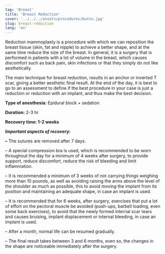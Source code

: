 ```yaml
---
tag: 'Breast'
title: 'Breast Reduction'
cover: '../../../assets/procedures/busto.jpg'
slug: breast-reduction
lang: 'en'
---
```


Reduction mammoplasty is a procedure with which we can reposition the breast tissue (skin, fat and nipple) to achieve a better shape, and at the same time reduce the size of the breast. In general, it is a surgery that is performed in patients with a lot of volume in the breast, which causes discomfort such as back pain, skin infections or that they simply do not like aesthetically.

The main technique for breast reduction, results in an anchor or inverted T scar, giving a better aesthetic final result. At the end of the day, it is best to go to an assessment to define if the best procedure in your case is just a reduction or reduction with an implant, and thus make the best decision.

**Type of anesthesia:** Epidural block + sedation

**Duration:** 2-3 hr

**Recovery time: 1-2 weeks**

**_Important aspects of recovery:_**

**_–_** The sutures are removed after 7 days.

– A special compression bra is used, which is recommended to be worn throughout the day for a minimum of 4 weeks after surgery, to provide support, reduce discomfort, reduce the risk of bleeding and limit inflammation.

– It is recommended a minimum of 3 weeks of not carrying things weighing more than 10 pounds, as well as avoiding raising the arms above the level of the shoulder as much as possible, this to avoid moving the implant from its position and maintaining an adequate shape, in case an implant is used.

– It is recommended that for 6 weeks, after surgery, exercises that put a lot of effort on the pectoral muscle be avoided (push-ups, barbell loading, even some back exercises), to avoid that the newly formed internal scar tears and causes bruising, implant displacement or internal bleeding, in case an implant is used.

– After a month, normal life can be resumed gradually.

– The final result takes between 3 and 6 months, even so, the changes in the shape are noticeable immediately after the surgery.
